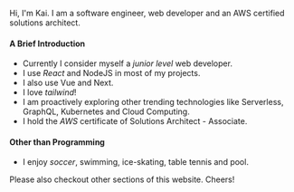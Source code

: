 Hi, I'm Kai. I am a software engineer, web developer and an AWS certified solutions architect.

#### A Brief Introduction

- Currently I consider myself a _junior level_ web developer.
- I use _React_ and NodeJS in most of my projects.
- I also use Vue and Next.
- I love _tailwind_!
- I am proactively exploring other trending technologies like Serverless, GraphQL, Kubernetes and Cloud Computing.
- I hold the _AWS_ certificate of Solutions Architect - Associate.

#### Other than Programming

- I enjoy _soccer_, swimming, ice-skating, table tennis and pool.

Please also checkout other sections of this website. Cheers!
